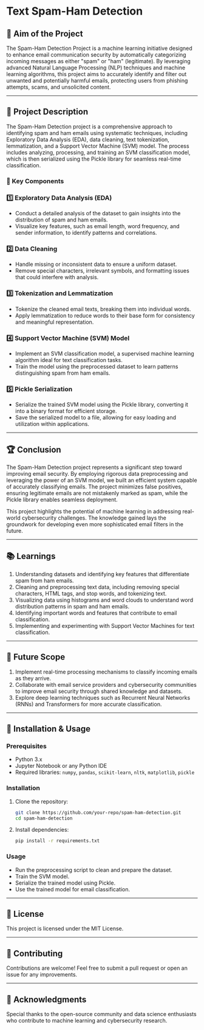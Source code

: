 # Text Spam-Ham Detection

## 🎯 Aim of the Project
The Spam-Ham Detection Project is a machine learning initiative designed to enhance email communication security by automatically categorizing incoming messages as either "spam" or "ham" (legitimate). By leveraging advanced Natural Language Processing (NLP) techniques and machine learning algorithms, this project aims to accurately identify and filter out unwanted and potentially harmful emails, protecting users from phishing attempts, scams, and unsolicited content.

---

## 📃 Project Description
The Spam-Ham Detection project is a comprehensive approach to identifying spam and ham emails using systematic techniques, including Exploratory Data Analysis (EDA), data cleaning, text tokenization, lemmatization, and a Support Vector Machine (SVM) model. The process includes analyzing, processing, and training an SVM classification model, which is then serialized using the Pickle library for seamless real-time classification.

### 🔑 Key Components

### 1️⃣ Exploratory Data Analysis (EDA)
- Conduct a detailed analysis of the dataset to gain insights into the distribution of spam and ham emails.
- Visualize key features, such as email length, word frequency, and sender information, to identify patterns and correlations.
  
### 2️⃣ Data Cleaning
- Handle missing or inconsistent data to ensure a uniform dataset.
- Remove special characters, irrelevant symbols, and formatting issues that could interfere with analysis.

### 3️⃣ Tokenization and Lemmatization
- Tokenize the cleaned email texts, breaking them into individual words.
- Apply lemmatization to reduce words to their base form for consistency and meaningful representation.

### 4️⃣ Support Vector Machine (SVM) Model
- Implement an SVM classification model, a supervised machine learning algorithm ideal for text classification tasks.
- Train the model using the preprocessed dataset to learn patterns distinguishing spam from ham emails.

### 5️⃣ Pickle Serialization
- Serialize the trained SVM model using the Pickle library, converting it into a binary format for efficient storage.
- Save the serialized model to a file, allowing for easy loading and utilization within applications.

---

## 🏆 Conclusion
The Spam-Ham Detection project represents a significant step toward improving email security. By employing rigorous data preprocessing and leveraging the power of an SVM model, we built an efficient system capable of accurately classifying emails. The project minimizes false positives, ensuring legitimate emails are not mistakenly marked as spam, while the Pickle library enables seamless deployment.

This project highlights the potential of machine learning in addressing real-world cybersecurity challenges. The knowledge gained lays the groundwork for developing even more sophisticated email filters in the future.

---

## 📚 Learnings
1. Understanding datasets and identifying key features that differentiate spam from ham emails.
2. Cleaning and preprocessing text data, including removing special characters, HTML tags, and stop words, and tokenizing text.
3. Visualizing data using histograms and word clouds to understand word distribution patterns in spam and ham emails.
4. Identifying important words and features that contribute to email classification.
5. Implementing and experimenting with Support Vector Machines for text classification.

---

## 🚀 Future Scope
1. Implement real-time processing mechanisms to classify incoming emails as they arrive.
2. Collaborate with email service providers and cybersecurity communities to improve email security through shared knowledge and datasets.
3. Explore deep learning techniques such as Recurrent Neural Networks (RNNs) and Transformers for more accurate classification.

---

## 📂 Installation & Usage
### Prerequisites
- Python 3.x
- Jupyter Notebook or any Python IDE
- Required libraries: `numpy`, `pandas`, `scikit-learn`, `nltk`, `matplotlib`, `pickle`

### Installation
1. Clone the repository:
   ```bash
   git clone https://github.com/your-repo/spam-ham-detection.git
   cd spam-ham-detection
   ```
2. Install dependencies:
   ```bash
   pip install -r requirements.txt
   ```

### Usage
- Run the preprocessing script to clean and prepare the dataset.
- Train the SVM model.
- Serialize the trained model using Pickle.
- Use the trained model for email classification.

---

## 📜 License
This project is licensed under the MIT License.

---

## 💬 Contributing
Contributions are welcome! Feel free to submit a pull request or open an issue for any improvements.

---

## 🙌 Acknowledgments
Special thanks to the open-source community and data science enthusiasts who contribute to machine learning and cybersecurity research.


